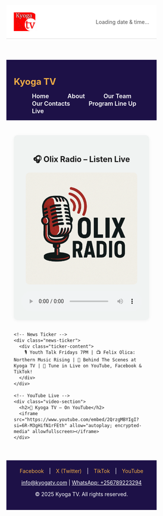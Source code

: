 <!DOCTYPE html>
<html lang="en">
<head>
  <meta charset="UTF-8" />
  <meta name="viewport" content="width=device-width, initial-scale=1.0"/>
  <title>Kyoga TV Live</title>
  <link href="https://fonts.googleapis.com/css2?family=Poppins:wght@400;600&display=swap" rel="stylesheet" />
  <style>
    * {
      box-sizing: border-box;
      margin: 0;
      padding: 0;
    }

    body {
      font-family: 'Poppins', sans-serif;
      background-color: #f2f2f2;
      color: #333;
      line-height: 1.6;
    }

    header {
      background-color: #fff;
      color: #333;
      padding: 20px;
      display: flex;
      justify-content: space-between;
      align-items: center;
      border-bottom: 1px solid #ddd;
    }

    header img {
      height: 50px;
    }

    .datetime {
      font-size: 14px;
      color: #555;
    }

    nav.nav {
      background-color: #1d1147;
      padding: 15px 20px;
      display: flex;
      justify-content: space-between;
      align-items: center;
      flex-wrap: wrap;
    }

    .logo h2 a {
      color: #f0ac45;
      text-decoration: none;
      font-weight: 700;
      font-size: 24px;
    }

    ul.nav-links {
      list-style: none;
      display: flex;
      flex-wrap: wrap;
    }

    ul.nav-links li {
      margin: 0 10px;
    }

    ul.nav-links li a {
      color: #ffffff;
      font-weight: 600;
      font-size: 16px;
      padding: 10px 15px;
      text-decoration: none;
      border-radius: 5px;
      transition: background 0.3s ease, color 0.3s ease;
    }

    ul.nav-links li a:hover {
      background-color: #f0ac45;
      color: #1d1147;
    }

    #menu-toggle {
      display: none;
      font-size: 28px;
      color: #fff;
      background: none;
      border: none;
      cursor: pointer;
    }

    main {
      padding: 40px 20px;
      max-width: 1000px;
      margin: auto;
    }

    .radio-player, .video-section {
      background: #f0f3f2;
      padding: 20px;
      border-radius: 10px;
      box-shadow: 0 2px 10px rgba(0, 0, 0, 0.05);
      margin-bottom: 30px;
      text-align: center;
    }

    .radio-player h2 {
      margin-bottom: 15px;
    }

    .radio-player audio {
      width: 100%;
    }

    .news-ticker {
      width: 100%;
      background-color: #8bc2ee;
      color: white;
      overflow: hidden;
      white-space: nowrap;
      padding: 10px 0;
      box-shadow: 0 2px 4px rgba(39, 3, 245, 0.2);
      margin: 30px 0;
      font-size: 16px;
      font-weight: bold;
      position: relative;
    }

    .ticker-content {
      display: inline-block;
      padding-left: 100%;
      animation: ticker 20s linear infinite;
    }

    @keyframes ticker {
      0% { transform: translateX(0%); }
      100% { transform: translateX(-100%); }
    }

    iframe {
      width: 100%;
      height: 450px;
      border-radius: 10px;
      border: none;
    }

    footer {
      background-color: #1d1147;
      color: white;
      padding: 20px;
      text-align: center;
    }

    .social-links a {
      color: #f0ac45;
      margin: 0 10px;
      text-decoration: none;
    }

    .social-links a:hover {
      text-decoration: underline;
    }

    @media (max-width: 768px) {
      ul.nav-links {
        flex-direction: column;
        width: 100%;
        display: none;
        margin-top: 10px;
      }

      ul.nav-links.show {
        display: flex;
      }

      ul.nav-links li {
        margin: 10px 0;
      }

      #menu-toggle {
        display: block;
      }

      iframe {
        height: 250px;
      }
    }
  </style>
</head>
<body>

  <header>
    <img src="KYOGA TV.jpg" alt="Kyoga TV Logo" />
    <div class="datetime" id="datetime">Loading date & time...</div>
  </header>

  <nav class="nav">
    <div class="logo">
      <h2><a href="#">Kyoga TV</a></h2>
    </div>
    <button id="menu-toggle">&#9776;</button>
    <ul class="nav-links" id="nav-links">
      <li><a href="#">Home</a></li>
      <li><a href="about.html">About</a></li>
      <li><a href="our team.html">Our Team</a></li>
      <li><a href="our contacts.html">Our Contacts</a></li>
      <li><a href="Program Line Up.html">Program Line Up</a></li>
      <li><a href="live.html">Live</a></li>
    </ul>
  </nav>

  <main>
    <!-- Olix Radio -->
    <div class="radio-player">
      <h2>🎧 Olix Radio – Listen Live</h2>
      <img src="ChatGPT Image Jul 5, 2025, 10_01_33 PM.png" alt="Olix Radio" style="width: 300px; border-radius: 10px; margin-bottom: 15px;">
      <audio autoplay controls>
        <source src="https://stream.zeno.fm/4mb1wxhrefhvv" type="audio/mpeg">
        Your browser does not support the audio element.
      </audio>
    </div>

    <!-- News Ticker -->
    <div class="news-ticker">
      <div class="ticker-content">
        🎙️ Youth Talk Fridays 7PM | 📺 Felix Olica: Northern Music Rising | 🎥 Behind The Scenes at Kyoga TV | 🔴 Tune in Live on YouTube, Facebook & TikTok!
      </div>
    </div>

    <!-- YouTube Live -->
    <div class="video-section">
      <h2>📡 Kyoga TV – On YouTube</h2>
      <iframe src="https://www.youtube.com/embed/2QrzgMBYIgI?si=6R-M3gHifN1rFEth" allow="autoplay; encrypted-media" allowfullscreen></iframe>
    </div>
  </main>

  <footer>
    <div class="social-links">
      <a href="https://facebook.com/kyogatv" target="_blank">Facebook</a> |
      <a href="https://x.com/kyogatv" target="_blank">X (Twitter)</a> |
      <a href="https://tiktok.com/@kyogatv" target="_blank">TikTok</a> |
      <a href="https://youtube.com/@kyogatv" target="_blank">YouTube</a>
    </div>
    <p><a href="mailto:info@kyogatv.com" style="color:white;">info@kyogatv.com</a> | <a href="https://wa.me/256789223294" style="color:white;" target="_blank">WhatsApp: +256789223294</a></p>
    <p>&copy; 2025 Kyoga TV. All rights reserved.</p>
  </footer>

  <script>
    // Date & Time
    function updateDateTime() {
      const now = new Date();
      const options = {
        weekday: 'long',
        year: 'numeric',
        month: 'long',
        day: 'numeric',
        hour: '2-digit',
        minute: '2-digit',
        second: '2-digit',
        hour12: true
      };
      document.getElementById('datetime').textContent = now.toLocaleString('en-US', options);
    }
    updateDateTime();
    setInterval(updateDateTime, 1000);

    // Mobile menu toggle
    const toggleBtn = document.getElementById('menu-toggle');
    const navLinks = document.getElementById('nav-links');
    toggleBtn.addEventListener('click', () => {
      navLinks.classList.toggle('show');
    });
  </script>
</body>
</html>
